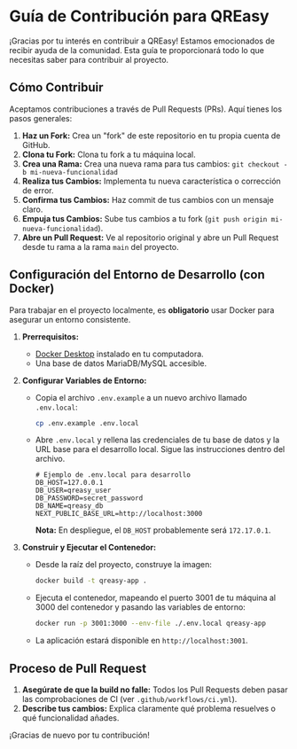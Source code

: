 # Guía de Contribución para QREasy

¡Gracias por tu interés en contribuir a QREasy! Estamos emocionados de recibir ayuda de la comunidad. Esta guía te proporcionará todo lo que necesitas saber para contribuir al proyecto.

## Cómo Contribuir

Aceptamos contribuciones a través de Pull Requests (PRs). Aquí tienes los pasos generales:

1.  **Haz un Fork:** Crea un "fork" de este repositorio en tu propia cuenta de GitHub.
2.  **Clona tu Fork:** Clona tu fork a tu máquina local.
3.  **Crea una Rama:** Crea una nueva rama para tus cambios: `git checkout -b mi-nueva-funcionalidad`
4.  **Realiza tus Cambios:** Implementa tu nueva característica o corrección de error.
5.  **Confirma tus Cambios:** Haz commit de tus cambios con un mensaje claro.
6.  **Empuja tus Cambios:** Sube tus cambios a tu fork (`git push origin mi-nueva-funcionalidad`).
7.  **Abre un Pull Request:** Ve al repositorio original y abre un Pull Request desde tu rama a la rama `main` del proyecto.

## Configuración del Entorno de Desarrollo (con Docker)

Para trabajar en el proyecto localmente, es **obligatorio** usar Docker para asegurar un entorno consistente.

1.  **Prerrequisitos:**
    *   [Docker Desktop](https://www.docker.com/products/docker-desktop/) instalado en tu computadora.
    *   Una base de datos MariaDB/MySQL accesible.

2.  **Configurar Variables de Entorno:**
    *   Copia el archivo `.env.example` a un nuevo archivo llamado `.env.local`:
        ```bash
        cp .env.example .env.local
        ```
    *   Abre `.env.local` y rellena las credenciales de tu base de datos y la URL base para el desarrollo local. Sigue las instrucciones dentro del archivo.
        ```env
        # Ejemplo de .env.local para desarrollo
        DB_HOST=127.0.0.1
        DB_USER=qreasy_user
        DB_PASSWORD=secret_password
        DB_NAME=qreasy_db
        NEXT_PUBLIC_BASE_URL=http://localhost:3000
        ```
        **Nota:** En despliegue, el `DB_HOST` probablemente será `172.17.0.1`.

3.  **Construir y Ejecutar el Contenedor:**
    *   Desde la raíz del proyecto, construye la imagen:
        ```bash
        docker build -t qreasy-app .
        ```
    *   Ejecuta el contenedor, mapeando el puerto 3001 de tu máquina al 3000 del contenedor y pasando las variables de entorno:
        ```bash
        docker run -p 3001:3000 --env-file ./.env.local qreasy-app
        ```
    *   La aplicación estará disponible en `http://localhost:3001`.

## Proceso de Pull Request

1.  **Asegúrate de que la build no falle:** Todos los Pull Requests deben pasar las comprobaciones de CI (ver `.github/workflows/ci.yml`).
2.  **Describe tus cambios:** Explica claramente qué problema resuelves o qué funcionalidad añades.

¡Gracias de nuevo por tu contribución!
